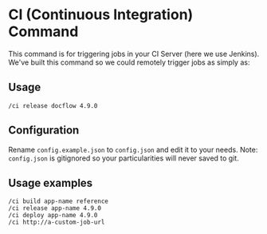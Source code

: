 CI (Continuous Integration) Command
===================================

This command is for triggering jobs in your CI Server (here we use Jenkins).
We've built this command so we could remotely trigger jobs as simply as:

## Usage

    /ci release docflow 4.9.0

## Configuration

Rename `config.example.json` to `config.json` and edit it to your needs.
Note: `config.json` is gitignored so your particularities will never saved to git.

## Usage examples

    /ci build app-name reference
    /ci release app-name 4.9.0
    /ci deploy app-name 4.9.0
    /ci http://a-custom-job-url
